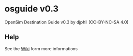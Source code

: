 # osguide v0.3
OpenSim Destination Guide v0.3 by djphil (CC-BY-NC-SA 4.0)

## Help
See the <a href="https://github.com/djphil/osguide/wiki">Wiki</a> form more informations